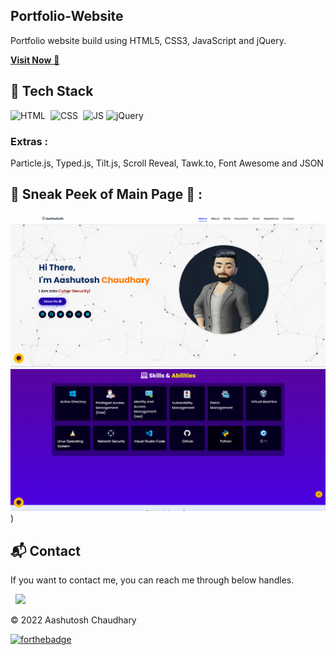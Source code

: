 ## Portfolio-Website
Portfolio website build using HTML5, CSS3, JavaScript and jQuery.

<a href="https://www.linkedin.com/in/aashutos/" target="_blank">**Visit Now** 🚀</a>


## 📌 Tech Stack
![HTML](https://img.shields.io/badge/html5%20-%23E34F26.svg?&style=for-the-badge&logo=html5&logoColor=white)&nbsp;
![CSS](https://img.shields.io/badge/css3%20-%231572B6.svg?&style=for-the-badge&logo=css3&logoColor=white)&nbsp;
![JS](https://img.shields.io/badge/javascript%20-%23323330.svg?&style=for-the-badge&logo=javascript&logoColor=%23F7DF1E)
<img alt="jQuery" src="https://img.shields.io/badge/jquery-%230769AD.svg?style=for-the-badge&logo=jquery&logoColor=white"/>


### Extras : 
Particle.js, Typed.js, Tilt.js, Scroll Reveal, Tawk.to, Font Awesome and JSON

## 📌 Sneak Peek of Main Page 🙈 :
![mockup720](https://github.com/aashutosh-chy/Personal-Portfolio/blob/main/assets/images/projects/portfolio1.png)
![ss](https://github.com/aashutosh-chy/Personal-Portfolio/blob/main/assets/images/projects/skills.png))


<h2>📬 Contact</h2>


If you want to contact me, you can reach me through below handles.

&nbsp;&nbsp;<a href="https://www.linkedin.com/in/aashutos/"><img src="https://www.felberpr.com/wp-content/uploads/linkedin-logo.png" width="30"></img></a>

© 2022 Aashutosh Chaudhary


[![forthebadge](https://forthebadge.com/images/badges/built-with-love.svg)](https://forthebadge.com)
